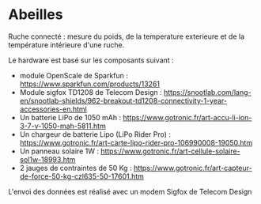 # Abeilles
Ruche connecté : mesure du poids, de la temperature exterieure et de la température intérieure d'une ruche.

Le hardware est basé sur les composants suivant :
 - module OpenScale de Sparkfun : https://www.sparkfun.com/products/13261
 - Module sigfox TD1208 de Telecom Design : https://snootlab.com/lang-en/snootlab-shields/962-breakout-td1208-connectivity-1-year-accessories-en.html
 - Un batterie LiPo de 1050 mAh : https://www.gotronic.fr/art-accu-li-ion-3-7-v-1050-mah-5811.htm
 - Un chargeur de batterie Lipo (LiPo Rider Pro) : https://www.gotronic.fr/art-carte-lipo-rider-pro-106990008-19050.htm
 - Un panneau solaire 1W : https://www.gotronic.fr/art-cellule-solaire-sol1w-18993.htm
 - 2 jauges de contraintes de 50 Kg : https://www.gotronic.fr/art-capteur-de-force-50-kg-czl635-50-17601.htm

L'envoi des données est réalisé avec un modem Sigfox de Telecom Design 
